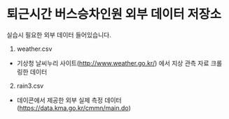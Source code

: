 # 퇴근시간 버스승차인원 외부 데이터 저장소

실습시 필요한 외부 데이터 들어있습니다.

1. weather.csv    
  + 기상청 날씨누리 사이트(http://www.weather.go.kr/) 에서 지상 관측 자료 크롤링한 데이터
    
2. rain3.csv
  + 데이콘에서 제공한 외부 실제 측정 데이터(https://data.kma.go.kr/cmmn/main.do)
